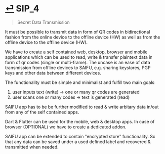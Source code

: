 # [⏎](README.md#Roadmap) SIP_4
> Secret Data Transmission

It must be possible to transmit data in form of QR codes in bidirectional fashion from the online device to the offline device (HW) as well as from the offline device to the offline device (HW).

We have to create a self contained web, desktop, browser and mobile applications which can be used to read, write & transfer plaintext data in form of qr codes (single or multi-frame). The uncase is an ease of data transmission from offline devices to SAIFU, e.g. sharing keystores, PGP keys and other data between different devices.

The functionality must be simple and minimalist and fulfill two main goals:
1. user inputs text (write) -> one or many qr codes are generated
2. user scans one or many codes -> text is generated (read)

SAIFU app has to be be further modified to read & write arbitary data in/out from any of the self contained apps.

Dart & Flutter can be used for the mobile, web & desktop apps. In case of browser (OPTIONAL) we have to create a dedicated addon. 

SAIFU app can be extended to contain "encrypted store" functionality. So that any data can be saved under a used defined label and recovered & transmitted when needed. 
